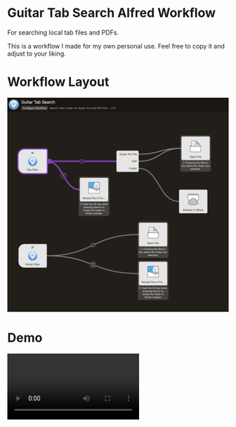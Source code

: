 # Guitar Tab Search Alfred Workflow

For searching local tab files and PDFs.

This is a workflow I made for my own personal use. Feel free to copy it and
adjust to your liking.

# Workflow Layout
![](./screenshot.png)

# Demo
<video src="./demo.mp4" />
